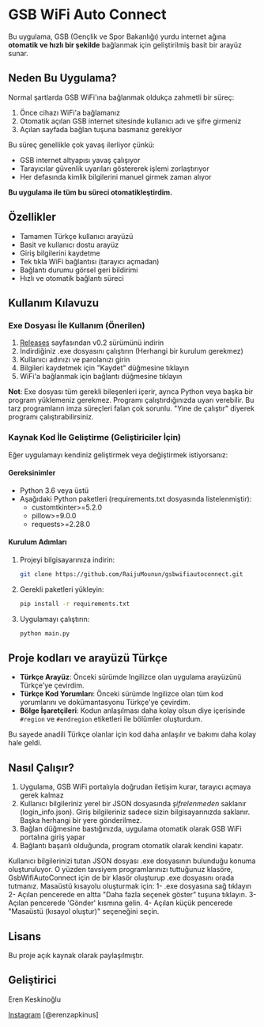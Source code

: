 # GSB WiFi Auto Connect

Bu uygulama, GSB (Gençlik ve Spor Bakanlığı) yurdu internet ağına **otomatik ve hızlı bir şekilde** bağlanmak için geliştirilmiş basit bir arayüz sunar.

## Neden Bu Uygulama?

Normal şartlarda GSB WiFi'ına bağlanmak oldukça zahmetli bir süreç:
1. Önce cihazı WiFi'a bağlamanız
2. Otomatik açılan GSB internet sitesinde kullanıcı adı ve şifre girmeniz 
3. Açılan sayfada bağlan tuşuna basmanız gerekiyor

Bu süreç genellikle çok yavaş ilerliyor çünkü:
- GSB internet altyapısı yavaş çalışıyor
- Tarayıcılar güvenlik uyarıları göstererek işlemi zorlaştırıyor
- Her defasında kimlik bilgilerini manuel girmek zaman alıyor

**Bu uygulama ile tüm bu süreci otomatikleştirdim.** 

## Özellikler

- Tamamen Türkçe kullanıcı arayüzü
- Basit ve kullanıcı dostu arayüz
- Giriş bilgilerini kaydetme
- Tek tıkla WiFi bağlantısı (tarayıcı açmadan)
- Bağlantı durumu görsel geri bildirimi
- Hızlı ve otomatik bağlantı süreci

## Kullanım Kılavuzu

### Exe Dosyası İle Kullanım (Önerilen)

1. [Releases](https://github.com/RaijuMounun/gsbwifiautoconnect/releases) sayfasından v0.2 sürümünü indirin
2. İndirdiğiniz .exe dosyasını çalıştırın (Herhangi bir kurulum gerekmez)
3. Kullanıcı adınızı ve parolanızı girin
4. Bilgileri kaydetmek için "Kaydet" düğmesine tıklayın
5. WiFi'a bağlanmak için bağlantı düğmesine tıklayın

**Not**: Exe dosyası tüm gerekli bileşenleri içerir, ayrıca Python veya başka bir program yüklemeniz gerekmez. Programı çalıştırdığınızda uyarı verebilir. Bu tarz programların imza süreçleri falan çok sorunlu. "Yine de çalıştır" diyerek programı çalıştırabilirsiniz.

### Kaynak Kod İle Geliştirme (Geliştiriciler İçin)

Eğer uygulamayı kendiniz geliştirmek veya değiştirmek istiyorsanız:

#### Gereksinimler

- Python 3.6 veya üstü
- Aşağıdaki Python paketleri (requirements.txt dosyasında listelenmiştir):
  - customtkinter>=5.2.0
  - pillow>=9.0.0
  - requests>=2.28.0

#### Kurulum Adımları

1. Projeyi bilgisayarınıza indirin:
   ```bash
   git clone https://github.com/RaijuMounun/gsbwifiautoconnect.git
   ```

2. Gerekli paketleri yükleyin:
   ```bash
   pip install -r requirements.txt
   ```
   
3. Uygulamayı çalıştırın:
   ```bash
   python main.py
   ```

## Proje kodları ve arayüzü Türkçe

- **Türkçe Arayüz**: Önceki sürümde Ingilizce olan uygulama arayüzünü Türkçe'ye çevirdim.
- **Türkçe Kod Yorumları**: Önceki sürümde Ingilizce olan tüm kod yorumlarını ve dokümantasyonu Türkçe'ye çevirdim.
- **Bölge İşaretçileri**: Kodun anlaşılması daha kolay olsun diye içerisinde `#region` ve `#endregion` etiketleri ile bölümler oluşturdum.

Bu sayede anadili Türkçe olanlar için kod daha anlaşılır ve bakımı daha kolay hale geldi. 

## Nasıl Çalışır?

1. Uygulama, GSB WiFi portalıyla doğrudan iletişim kurar, tarayıcı açmaya gerek kalmaz
2. Kullanıcı bilgileriniz yerel bir JSON dosyasında *şifrelenmeden* saklanır (login_info.json). Giriş bilgileriniz sadece sizin bilgisayarınızda saklanır. Başka herhangi bir yere gönderilmez.
3. Bağlan düğmesine bastığınızda, uygulama otomatik olarak GSB WiFi portalına giriş yapar
4. Bağlantı başarılı olduğunda, program otomatik olarak kendini kapatır.

Kullanıcı bilgilerinizi tutan JSON dosyası .exe dosyasının bulunduğu konuma oluşturuluyor. O yüzden tavsiyem programlarınızı tuttuğunuz klasöre, GsbWifiAutoConnect için de bir klasör oluşturup .exe dosyasını orada tutmanız. Masaüstü kısayolu oluşturmak için: 
   1- .exe dosyasına sağ tıklayın
   2- Açılan pencerede en altta "Daha fazla seçenek göster" tuşuna tıklayın.
   3- Açılan pencerede 'Gönder' kısmına gelin.
   4- Açılan küçük pencerede "Masaüstü (kısayol oluştur)" seçeneğini seçin.

## Lisans

Bu proje açık kaynak olarak paylaşılmıştır.

## Geliştirici

Eren Keskinoğlu

[Instagram](https://www.instagram.com/erenzapkinus) [@erenzapkinus]



